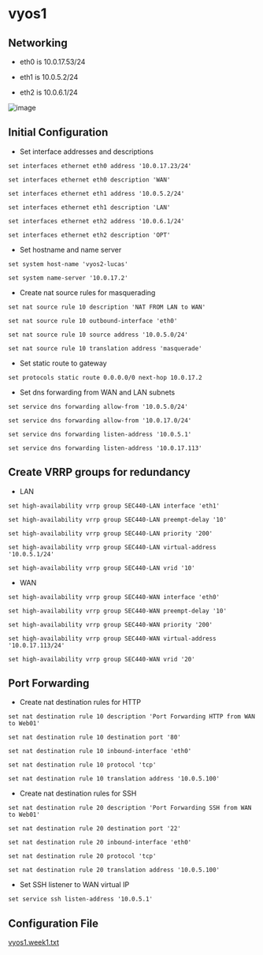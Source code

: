 # vyos1

## Networking

- eth0 is 10.0.17.53/24

- eth1 is 10.0.5.2/24

- eth2 is 10.0.6.1/24

![image](https://user-images.githubusercontent.com/54637271/131581945-e928e311-3476-4025-821d-f5c057b030cd.png)

## Initial Configuration

- Set interface addresses and descriptions

```
set interfaces ethernet eth0 address '10.0.17.23/24'

set interfaces ethernet eth0 description 'WAN'

set interfaces ethernet eth1 address '10.0.5.2/24'

set interfaces ethernet eth1 description 'LAN'

set interfaces ethernet eth2 address '10.0.6.1/24'

set interfaces ethernet eth2 description 'OPT'
```

- Set hostname and name server
```
set system host-name 'vyos2-lucas'

set system name-server '10.0.17.2'
```

- Create nat source rules for masquerading

```
set nat source rule 10 description 'NAT FROM LAN to WAN'

set nat source rule 10 outbound-interface 'eth0'

set nat source rule 10 source address '10.0.5.0/24'

set nat source rule 10 translation address 'masquerade'
```

- Set static route to gateway

```
set protocols static route 0.0.0.0/0 next-hop 10.0.17.2
```

- Set dns forwarding from WAN and LAN subnets

```
set service dns forwarding allow-from '10.0.5.0/24'

set service dns forwarding allow-from '10.0.17.0/24'

set service dns forwarding listen-address '10.0.5.1'

set service dns forwarding listen-address '10.0.17.113'
```

## Create VRRP groups for redundancy

- LAN

```
set high-availability vrrp group SEC440-LAN interface 'eth1'

set high-availability vrrp group SEC440-LAN preempt-delay '10'

set high-availability vrrp group SEC440-LAN priority '200'

set high-availability vrrp group SEC440-LAN virtual-address '10.0.5.1/24'

set high-availability vrrp group SEC440-LAN vrid '10'
```

- WAN

```
set high-availability vrrp group SEC440-WAN interface 'eth0'

set high-availability vrrp group SEC440-WAN preempt-delay '10'

set high-availability vrrp group SEC440-WAN priority '200'

set high-availability vrrp group SEC440-WAN virtual-address '10.0.17.113/24'

set high-availability vrrp group SEC440-WAN vrid '20'
```

## Port Forwarding

- Create nat destination rules for HTTP

```
set nat destination rule 10 description 'Port Forwarding HTTP from WAN to Web01'

set nat destination rule 10 destination port '80'

set nat destination rule 10 inbound-interface 'eth0'

set nat destination rule 10 protocol 'tcp'

set nat destination rule 10 translation address '10.0.5.100'
```

- Create nat destination rules for SSH
```
set nat destination rule 20 description 'Port Forwarding SSH from WAN to Web01'

set nat destination rule 20 destination port '22'

set nat destination rule 20 inbound-interface 'eth0'

set nat destination rule 20 protocol 'tcp'

set nat destination rule 20 translation address '10.0.5.100'
```

- Set SSH listener to WAN virtual IP
```
set service ssh listen-address '10.0.5.1'
```

## Configuration File
[vyos1.week1.txt](https://github.com/lkaine24/Tech-Journal/blob/master/docs/SEC440/vyos/vyos1.week1.txt)

